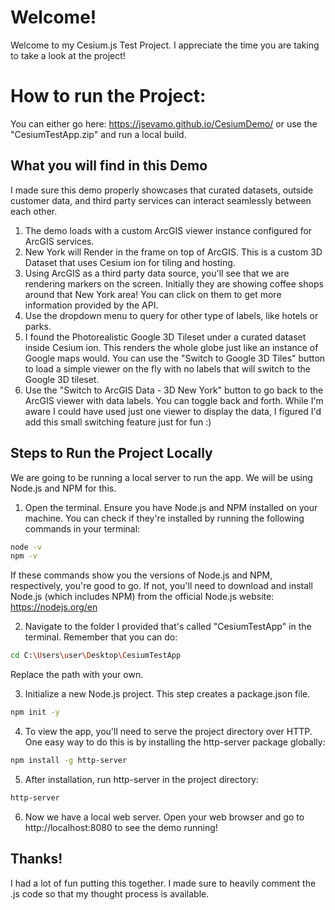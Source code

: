 # Welcome!

Welcome to my Cesium.js Test Project. I appreciate the time you are taking to take a look at the project!

# How to run the Project:
You can either go here: https://jsevamo.github.io/CesiumDemo/
or use the "CesiumTestApp.zip" and run a local build.

## What you will find in this Demo

I made sure this demo properly showcases that curated datasets, outside customer data, and third party services can interact seamlessly between each other. 

1. The demo loads with a custom ArcGIS viewer instance configured for ArcGIS services.
2. New York will Render in the frame on top of ArcGIS. This is a custom 3D Dataset that uses Cesium ion for tiling and hosting. 
3. Using ArcGIS as a third party data source, you'll see that we are rendering markers on the screen. Initially they are showing coffee shops around that New York area!
   You can click on them to get more information provided by the API.
4. Use the dropdown menu to query for other type of labels, like hotels or parks.
5. I found the Photorealistic Google 3D Tileset under a curated dataset inside Cesium ion. This renders the whole globe just like an instance of Google maps would. 
   You can use the "Switch to Google 3D Tiles" button to load a simple viewer on the fly with no labels that will switch to the Google 3D tileset.
6. Use the "Switch to ArcGIS Data - 3D New York" button to go back to the ArcGIS viewer with data labels. You can toggle back and forth. While I'm aware I could have used just one 
   viewer to display the data, I figured I'd add this small switching feature just for fun :)

## Steps to Run the Project Locally

We are going to be running a local server to run the app. We will be using Node.js and NPM for this.

1. Open the terminal. Ensure you have Node.js and NPM installed on your machine. You can check if they're installed by running the following commands in your terminal:

```bash
node -v
npm -v
```

If these commands show you the versions of Node.js and NPM, respectively, you're good to go. If not, you'll need to download and install Node.js (which includes NPM) from the official Node.js website: https://nodejs.org/en

2. Navigate to the folder I provided that's called "CesiumTestApp" in the terminal.
Remember that you can do:

```bash
cd C:\Users\user\Desktop\CesiumTestApp
```
Replace the path with your own.

3. Initialize a new Node.js project. This step creates a package.json file.

```bash
npm init -y
```

4. To view the app, you'll need to serve the project directory over HTTP. One easy way to do this is by installing the http-server package globally:
```bash
npm install -g http-server
```

5. After installation, run http-server in the project directory:
```bash
http-server
```

6. Now we have a local web server. Open your web browser and go to http://localhost:8080 to see the demo running!


## Thanks!
I had a lot of fun putting this together. I made sure to heavily comment the .js code so that my thought process is available. 


